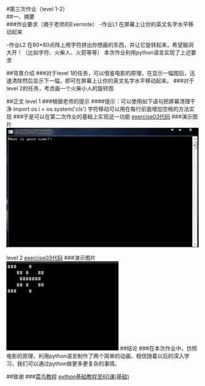 #第三次作业（level 1-2）  
##一、摘要  
###作业要求（摘于老师的Evernote）
-作业L1 在屏幕上让你的英文名字水平移动起来

-作业L2 在80*80点阵上用字符拼出你想画的东西，并让它旋转起来，希望脑洞大开！（比如字符、火柴人、火箭等等）
本次作业利用python语言实现了上述要求

##背景介绍
###对于level 1的任务，可以借鉴电影的原理，在显示一幅图后，迅速清除然后显示下一幅，即可在屏幕上让你的英文名字水平移动起来。
###对于level 2的任务，考虑画一个火柴小人的旋转图

##正文
level 1
###根据老师的提示
####提示：可以使用如下语句把屏幕清理干净
    import os
    i = os.system('cls')
字符移动可以用在每行前面增加空格的方法实现
###于是可以在第二次作业的基础上实现这一功能
[exercise03代码](https://github.com/rrtcc/computationalphysics_N2014301020162/blob/master/Exercise03/exercise03%E4%BB%A3%E7%A0%81.py)
###演示图片
![alt text](https://github.com/rrtcc/computationalphysics_N2014301020162/blob/master/Exercise03/gif%20exercise03.gif)

level 2
[exercise03代码](https://github.com/rrtcc/computationalphysics_N2014301020162/blob/master/Exercise03/hhh.py)
###演示图片
![alt text](https://github.com/rrtcc/computationalphysics_N2014301020162/blob/master/Exercise03/xiaoren.gif)
##结论
###在本次作业中，仿照电影的原理，利用python语言制作了两个简单的动画，相信随着以后的深入学习，我们可以通过python做更多更复杂的事情。

##致谢
###[菜鸟教程](http://www.runoob.com/python/python-tutorial.html)
[python基础教程至60课(基础)](http://wenku.baidu.com/view/006e19a0680203d8ce2f24b7.html)




